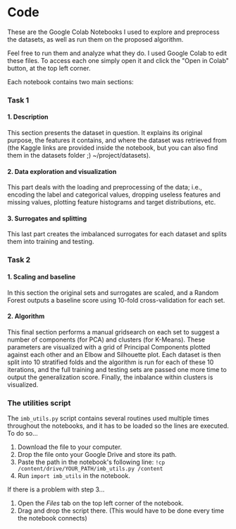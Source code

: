 # Code

These are the Google Colab Notebooks I used to explore and preprocess the datasets, as well as run them on the proposed algorithm.

Feel free to run them and analyze what they do. I used Google Colab to edit these files. To access each one simply open it and click the "Open in Colab" button, at the top left corner.

Each notebook contains two main sections:

### Task 1

#### 1. Description
   
This section presents the dataset in question. It explains its original purpose, the features it contains, and where the dataset was retrieved from (the Kaggle links are provided inside the notebook, but you can also find them in the datasets folder ;) ~/project/datasets).

#### 2. Data exploration and visualization

This part deals with the loading and preprocessing of the data; i.e., encoding the label and categorical values, dropping useless features and missing values, plotting feature histograms and target distributions, etc.

#### 3. Surrogates and splitting

This last part creates the imbalanced surrogates for each dataset and splits them into training and testing.

### Task 2

#### 1. Scaling and baseline

In this section the original sets and surrogates are scaled, and a Random Forest outputs a baseline score using 10-fold cross-validation for each set.

#### 2. Algorithm

This final section performs a manual gridsearch on each set to suggest a number of components (for PCA) and clusters (for K-Means). These parameters are visualized with a grid of Principal Components plotted against each other and an Elbow and Silhouette plot. Each dataset is then split into 10 stratified folds and the algorithm is run for each of these 10 iterations, and the full training and testing sets are passed one more time to output the generalization score. Finally, the inbalance within clusters is visualized.

### The utilities script

The `imb_utils.py` script contains several routines used multiple times throughout the notebooks, and it has to be loaded so the lines are executed. To do so...

1. Download the file to your computer.
2. Drop the file onto your Google Drive and store its path.
3. Paste the path in the notebook's following line: `!cp /content/drive/YOUR_PATH/imb_utils.py /content`
4. Run `import imb_utils` in the notebook.

If there is a problem with step 3...
1. Open the *Files* tab on the top left corner of the notebook.
2. Drag and drop the script there.
(This would have to be done every time the notebook connects)
